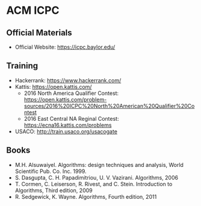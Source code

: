 # ACM ICPC

## Official Materials

* Official Website: https://icpc.baylor.edu/

## Training

* Hackerrank: https://www.hackerrank.com/
* Kattis: https://open.kattis.com/
    * 2016 North America Qualifier Contest: https://open.kattis.com/problem-sources/2016%20ICPC%20North%20American%20Qualifier%20Contest
    * 2016 East Central NA Reginal Contest: https://ecna16.kattis.com/problems
* USACO: http://train.usaco.org/usacogate

## Books

* M.H. Alsuwaiyel. Algorithms: design techniques and analysis, World Scientific Pub. Co. Inc. 1999.
* S. Dasgupta, C. H. Papadimitriou, U. V. Vazirani. Algorithms, 2006
* T. Cormen, C. Leiserson, R. Rivest, and C. Stein. Introduction to Algorithms, Third edition, 2009
* R. Sedgewick, K. Wayne. Algorithms, Fourth edition, 2011
